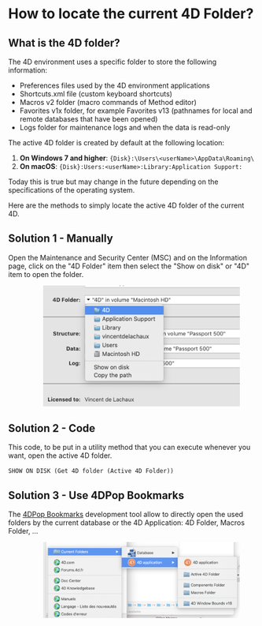 # How to locate the current 4D Folder?


## What is the 4D folder?

The 4D environment uses a specific folder to store the following information:

* Preferences files used by the 4D environment applications
* Shortcuts.xml file (custom keyboard shortcuts)
* Macros v2 folder (macro commands of Method editor)
* Favorites v1x folder, for example Favorites v13 (pathnames for local and remote databases that have been opened)
* Logs folder for maintenance logs and when the data is read-only

The active 4D folder is created by default at the following location:

1. **On Windows 7 and higher**: ``{Disk}:\Users\<userName>\AppData\Roaming\``
1. **On macOS**: ``{Disk}:Users:<userName>:Library:Application Support:``

Today this is true but may change in the future depending on the specifications of the operating system.

Here are the methods to simply locate the active 4D folder of the current 4D.

## Solution 1 - Manually

Open the Maintenance and Security Center (MSC) and on the Information page, click on the "4D Folder" item then select the "Show on disk" or "4D" item to open the folder.

                  <img src="msc.png" width="400"/>

## Solution 2 - Code

This code, to be put in a utility method that you can execute whenever you want, open the active 4D folder.

```4d
SHOW ON DISK (Get 4D folder (Active 4D Folder))
```

## Solution 3 - Use 4DPop Bookmarks

The <a href="https://github.com/vdelachaux/4DPop-Bookmarks">4DPop Bookmarks</a> development tool allow to directly open the used folders by the current database or the 4D Application: 4D Folder, Macros Folder, …

                  <img src="Active4DFolder.png" width="400"/>
